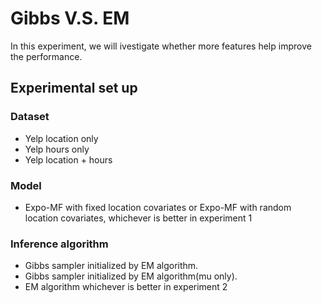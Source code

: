 # Gibbs V.S. EM

In this experiment, we will ivestigate whether more features help improve the performance.

## Experimental set up

### Dataset
* Yelp location only
* Yelp hours only
* Yelp location + hours

### Model
* Expo-MF with fixed location covariates or Expo-MF with random location covariates, whichever is better in experiment 1

### Inference algorithm
* Gibbs sampler initialized by EM algorithm.
* Gibbs sampler initialized by EM algorithm(mu only).
* EM algorithm 
whichever is better in experiment 2




